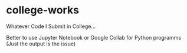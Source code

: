 # college-works
Whatever Code I Submit in College... 

Better to use Jupyter Notebook or Google Collab for Python programms (Just the output is the issue)
